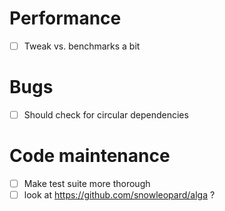 # Performance
- [ ] Tweak vs. benchmarks a bit
# Bugs
- [ ] Should check for circular dependencies
# Code maintenance
- [ ] Make test suite more thorough
- [ ] look at https://github.com/snowleopard/alga ?
